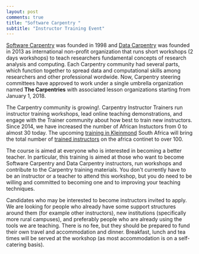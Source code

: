 ```yaml
---
layout: post
comments: true
title: "Software Carpentry "
subtitle: "Instructor Training Event"
---
```


[Software Carpentry](https://software-carpentry.org/) was founded in 1998 and [Data Carpentry](http://www.datacarpentry.org)
was founded in 2013 as international non-profit organization that runs short workshops (2 days workshops) to teach researchers
fundamental concepts of research analysis and computing. Each Carpentry community had several parts, which  function together to spread data and computational skills among researchers and other professional wordwide. Now, Carpentry steering committees have approved to work under a single umbrella organization named **The Carpentries**  with associated lesson organizations starting from January 1, 2018. 

The Carpentry community is growing!. Carpentry Instructor Trainers run instructor training workshops, lead online teaching 
demonstrations, and engage with the Trainer community about how best to train new instructors. Since 2014, we have increased 
the number of African Instuctors from 0 to almost 30 today. The upcoming [training in Kleinmond](https://tenet-rccpii.github.io/2018-02-21-South-Africa-ttt/) South Africa will  bring the total number of [trained instructors](https://software-carpentry.org/team/) on the africa continet to over 100.

The course is aimed at everyone who is interested in becoming a better teacher. In particular, this training is aimed at those who want to become Software Carpentry and Data Carpentry instructors, run workshops and contribute to the Carpentry training materials. You don't currently have to be an instructor or a teacher to attend this workshop, but you do need to be willing and committed to becoming one and to improving your teaching techniques.

Candidates who may be interested to become instructors invited to apply. We are looking for people who already have some support structures around them (for example other instructors), new institutions (specifically more rural campuses), and preferably people who are already using the tools we are teaching. There is no fee, but they should be prepared to fund their own travel and accommodation and dinner. Breakfast, lunch and tea times will be served at the workshop (as most accommodation is on a self-catering basis). 



